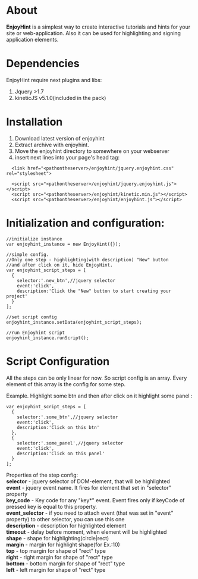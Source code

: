 About
=========

**EnjoyHint** is a simplest way to create interactive tutorials and hints for your site or web-application. Also it can be used for highlighting and signing application elements. 

Dependencies
=========
EnjoyHint require next plugins and libs:

  1. Jquery >1.7
  2. kineticJS v5.1.0(included in the pack)

Installation
=========
1. Download latest version of enjoyhint
2. Extract archive with enjoyhint.
3. Move the enjoyhint directory to somewhere on your webserver
4. insert next lines into your page's head tag:
```
  <link href="<pathontheserver>/enjoyhint/jquery.enjoyhint.css" rel="stylesheet">
  
  <script src="<pathontheserver>/enjoyhint/jquery.enjoyhint.js"></script>
  <script src="<pathontheserver>/enjoyhint/kinetic.min.js"></script>
  <script src="<pathontheserver>/enjoyhint/enjoyhint.js"></script>
```

Initialization and configuration:
=========
```
//initialize instance
var enjoyhint_instance = new EnjoyHint({});

//simple config. 
//Only one step - highlighting(with description) "New" button 
//and after click on it, hide EnjoyHint.
var enjoyhint_script_steps = [
  {
    selector:'.new_btn',//jquery selector
    event:'click',
    description:'Click the "New" button to start creating your project'
  }  
];

//set script config
enjoyhint_instance.setData(enjoyhint_script_steps);

//run Enjoyhint script
enjoyhint_instance.runScript();
```


Script Configuration
=========

All the steps can be only linear for now. So script config is an array. Every element of this array is the config for some step.

Example. 
Highlight some btn and then after click on it highlight some panel :
```
var enjoyhint_script_steps = [
  {
    selector:'.some_btn',//jquery selector
    event:'click',
    description:'Click on this btn'
  },  
  {
    selector:'.some_panel',//jquery selector
    event:'click',
    description:'Click on this panel'
  }  
];
```


Properties of the step config:  
**selector** - jquery selector of DOM-element, that will be highlighted  
**event** - jquery event name. It fires for element that set in "selector" property  
**key_code** - Key code for any "key*" event. Event fires only if keyCode of pressed key is equal to this property.    
**event_selector** - if you need to attach event (that was set in "event" property) to other selector, you can use this one  
**description** - description for highlighted element  
**timeout** - delay before moment, when element will be highlighted   
**shape** - shape for highlighting(circle|rect)  
**margin** - margin for highlight shape(for Ex.:10)  
**top** - top margin for shape of "rect" type  
**right** - right margin for shape of "rect" type  
**bottom** - bottom margin for shape of "rect" type  
**left** - left margin for shape of "rect" type  
